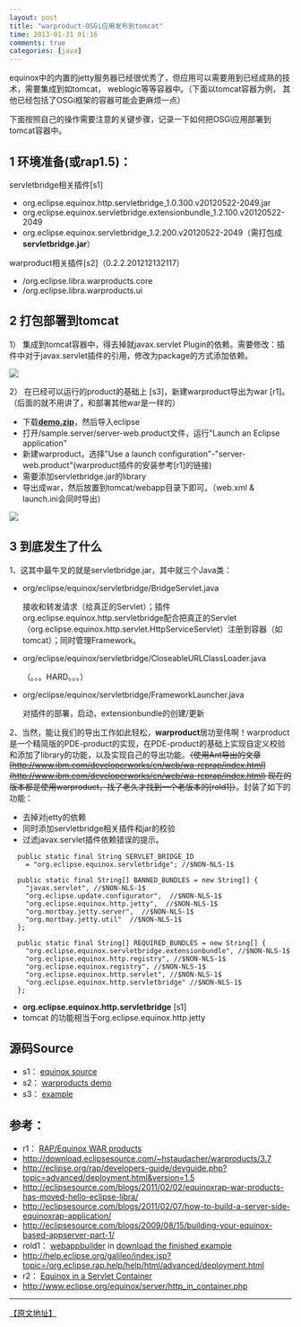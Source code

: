 ```yaml
---
layout: post
title: "warproduct-OSGi应用发布到tomcat"
time: 2013-01-31 01:16
comments: true
categories: [java]
---
```


equinox中的内置的jetty服务器已经很优秀了，但应用可以需要用到已经成熟的技术，需要集成到如tomcat， weblogic等等容器中。（下面以tomcat容器为例， 其他已经包括了OSGi框架的容器可能会更麻烦一点）

下面按照自己的操作需要注意的关键步骤，记录一下如何把OSGi应用部署到tomcat容器中。

## 1 环境准备(或rap1.5)：

servletbridge相关插件[s1]

*   org.eclipse.equinox.http.servletbridge_1.0.300.v20120522-2049.jar
*   org.eclipse.equinox.servletbridge.extensionbundle_1.2.100.v20120522-2049
*   org.eclipse.equinox.servletbridge_1.2.200.v20120522-2049（需打包成**servletbridge.jar**）

warproduct相关插件[s2]（0.2.2.201212132117）

*   /org.eclipse.libra.warproducts.core
*   /org.eclipse.libra.warproducts.ui

## 2 打包部署到tomcat

1） 集成到tomcat容器中，得去掉就javax.servlet Plugin的依赖。需要修改：插件中对于javax.servlet插件的引用，修改为package的方式添加依赖。

![](http://dl.iteye.com/upload/attachment/0080/2124/d3429ea5-0df2-379e-bf70-361a8483e8dc.png)

2） 在已经可以运行的product的基础上 [s3]，新建warproduct导出为war [r1]。（后面的就不用讲了，和部署其他war是一样的）

*   下载[**demo.zip**](http://dl.iteye.com/topics/download/6efce6f5-d821-3619-a4a7-ae2bbdfaf783)，然后导入eclipse
*   打开/sample.server/server-web.product文件，运行"Launch an Eclipse application"
*   新建warproduct，选择"Use a launch configuration"-"server-web.product"(warproduct插件的安装参考[r1]的链接)
*   需要添加servletbridge.jar的library
*   导出成war，然后放置到tomcat/webapp目录下即可。（web.xml & launch.ini会同时导出）

![](http://dl.iteye.com/upload/attachment/0080/2140/21ca7db3-bf90-36bc-876f-d7958f677259.png)

## 3 到底发生了什么

1、这其中最牛叉的就是servletbridge.jar，其中就三个Java类：

* org/eclipse/equinox/servletbridge/BridgeServlet.java

	接收和转发请求（给真正的Servlet）；插件org.eclipse.equinox.http.servletbridge配合把真正的Servlet（org.eclipse.equinox.http.servlet.HttpServiceServlet）注册到容器（如tomcat）；同时管理Framework。

* org/eclipse/equinox/servletbridge/CloseableURLClassLoader.java

	（。。。HARD。。。）

* org/eclipse/equinox/servletbridge/FrameworkLauncher.java

	对插件的部署，启动，extensionbundle的创建/更新

2、当然，能让我们的导出工作如此轻松，**warproduct**居功至伟啊！warproduct是一个精简版的PDE-product的实现，在PDE-product的基础上实现自定义校验和添加了library的功能，以及实现自己的导出功能。~~（使用Ant导出的文章[http://www.ibm.com/developerworks/cn/web/wa-rcprap/index.html](http://www.ibm.com/developerworks/cn/web/wa-rcprap/index.html)  现在的版本都是使用warproduct，找了老久才找到一个老版本的[rold1]）~~。封装了如下的功能：

*   去掉对jetty的依赖
*   同时添加servletbridge相关插件和jar的校验
*   过滤javax.servlet插件依赖错误的提示。

```
  public static final String SERVLET_BRIDGE_ID 
    = "org.eclipse.equinox.servletbridge"; //$NON-NLS-1$

  public static final String[] BANNED_BUNDLES = new String[] { 
    "javax.servlet", //$NON-NLS-1$
    "org.eclipse.update.configurator",  //$NON-NLS-1$
    "org.eclipse.equinox.http.jetty",  //$NON-NLS-1$
    "org.mortbay.jetty.server",  //$NON-NLS-1$
    "org.mortbay.jetty.util"  //$NON-NLS-1$
  };

  public static final String[] REQUIRED_BUNDLES = new String[] { 
    "org.eclipse.equinox.servletbridge.extensionbundle", //$NON-NLS-1$
    "org.eclipse.equinox.http.registry", //$NON-NLS-1$
    "org.eclipse.equinox.registry", //$NON-NLS-1$
    "org.eclipse.equinox.http.servlet", //$NON-NLS-1$
    "org.eclipse.equinox.http.servletbridge" //$NON-NLS-1$
  };
```

+ **org.eclipse.equinox.http.servletbridge** [s1] 
+ tomcat 的功能相当于org.eclipse.equinox.http.jetty

## 源码Source

* s1： [equinox source](http://git.eclipse.org/c/equinox/rt.equinox.bundles.git/)
* s2： [warproducts demo](https://github.com/hstaudacher/org.eclipse.rap.build.examples/tree/master/warproducts)
* s3： [example](http://winse.iteye.com/blog/1601916)

## 参考：

* r1： [RAP/Equinox WAR products](http://wiki.eclipse.org/RAP/Equinox_WAR_products)
* <http://download.eclipsesource.com/~hstaudacher/warproducts/3.7>
* <http://eclipse.org/rap/developers-guide/devguide.php?topic=advanced/deployment.html&version=1.5>
* <http://eclipsesource.com/blogs/2011/02/02/equinoxrap-war-products-has-moved-hello-eclipse-libra/>
* <http://eclipsesource.com/blogs/2011/02/07/how-to-build-a-server-side-equinoxrap-application/>
* <http://eclipsesource.com/blogs/2009/08/15/building-your-equinox-based-appserver-part-1/>
* rold1： [webappbuilder](http://eclipsesource.com/blogs/2007/12/07/rap-deployment-part-2-deploying-your-application-as-a-war-file/) in [download the finished example ](http://content.screencast.com/users/eclipsenuggets/folders/eclipse/media/9c9f07f6-4b0a-4efa-844c-83e3d7e6ea4b/calc.ui.rap-war.zip?downloadOnly=true)
* <http://help.eclipse.org/galileo/index.jsp?topic=/org.eclipse.rap.help/help/html/advanced/deployment.html>
* r2： [Equinox in a Servlet Container](http://www.eclipse.org/equinox/server/)
* <http://www.eclipse.org/equinox/server/http_in_container.php>

  

* * * 
[【原文地址】](http://winseclone.iteye.com/blog/1780083)
